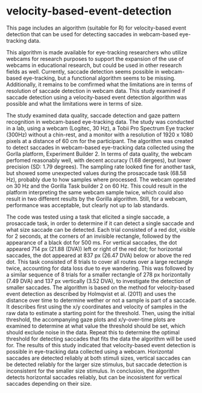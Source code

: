 # velocity-based-event-detection
This page includes an algorithm (suitable for R) for velocity-based event detection that can be used for detecting saccades in webcam-based eye-tracking data. 

This algorithm is made available for eye-tracking researchers who utilize webcams for research purposes to support the expansion of the use of webcams in educational research, but could be used in other research fields as well. Currently, saccade detection seems possible in webcam-based eye-tracking, but a functional algorithm seems to be missing. Additionally, it remains to be comfirmed what the limitations are in terms of resolution of saccade detection in webcam data. This study examined if saccade detection using a velocity-based event detection algorithm was possible and what the limitations were in terms of size. 

The study examined data quality, saccade detection and gaze pattern recognition in webcam-based eye-tracking data. The study was conducted in a lab, using a webcam (Logitec, 30 Hz), a Tobii Pro Spectrum Eye tracker (300Hz) without a chin-rest, and a monitor with a resolution of 1920 x 1080 pixels at a distance of 60 cm for the participant. The algorithm was created to detect saccades in webcam-based eye-tracking data collected using the Gorlla platform, Experiment Builder 2. 
In terms of data quality, the webcam perfomed reasonably well, with decent accuracy (1.68 dergees), but lower precision (SD: 1.79 degrees). The sampling rate looked fine for another task, but showed some unexpected values during the prosaccade task (68.58 Hz), probably due to how samples where processed. The webcam operated on 30 Hz and the Gorilla Task builder 2 on 60 Hz. This could result in the platform interpreting the same webcam sample twice, which could also result in two different results by the Gorilla algorithm. Still, for a webcam, performance was acceptable, but clearly not up to lab standards.

The code was tested using a task that elicited a single saccade, a prosaccade task, in order to determine if it can detect a single saccade and what size saccade can be detected. Each trial consisted of a red dot, visible for 2 seconds, at the corners of an invisible rectangle, followed by the appearance of a black dot for 500 ms. For vertical saccades, the dot appeared 714 px (21.88 (DVA)) left or right of the red dot; for horizontal saccades, the dot appeared at 837 px (26.47 DVA) below or above the red dot. This task consisted of 8 trials to cover all routes over a large rectangle twice, accounting for data loss due to eye wandering. This was followed by a similar sequence of 8 trials for a smaller rectangle of 278 px horizontally (7.49 DVA) and 137 px vertically (3.52 DVA), to investigate the detection of smaller saccades. 
The algorithm is based on the method for velocity-based event detection as described by Holmqvist et al. (2011) and uses the distance over time to determine wether or not a sample is part of a saccade. It describes first using the x/y coordinates and velocity of samples in the raw data to  estimate a starting point for the threshold. Then, using the initial threshold, the accompanying gaze plots and x/y-over-time plots are examined to determine at what value the threshold should be set, which should exclude noise in the data. Repeat this to determine the optimal threshold for detecting saccades that fits the data the algorithm will be used for. 
The results of this study indicated that velocity-based event detection is possible in eye-tracking data collected using a webcam. Horizontal saccades are detected reliably at both stimuli sizes, vertical saccades can be detected reliably for the larger size stimulus, but saccade detection is inconsistent for the smaller size stimulus. 
In conclusion, the algorithm detects horizontal saccades reliably, but can be incosistent for vertical saccades depending on their size. 
